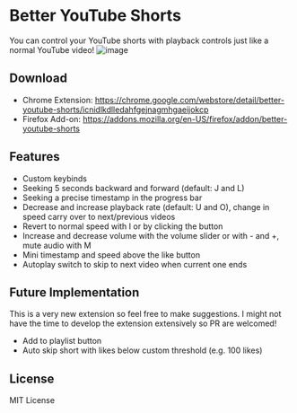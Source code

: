 # Better YouTube Shorts

You can control your YouTube shorts with playback controls just like a normal YouTube video!
![image](https://user-images.githubusercontent.com/80070435/219866071-c1f8417b-926a-4612-bb94-a1286c3b807c.png)

## Download

* Chrome Extension: https://chrome.google.com/webstore/detail/better-youtube-shorts/icnidlkdlledahfgejnagmhgaeijokcp
* Firefox Add-on: https://addons.mozilla.org/en-US/firefox/addon/better-youtube-shorts

## Features
* Custom keybinds
* Seeking 5 seconds backward and forward (default: J and L)
* Seeking a precise timestamp in the progress bar
* Decrease and increase playback rate (default: U and O), change in speed carry over to next/previous videos
* Revert to normal speed with I or by clicking the button
* Increase and decrease volume with the volume slider or with - and +, mute audio with M
* Mini timestamp and speed above the like button
* Autoplay switch to skip to next video when current one ends

## Future Implementation
This is a very new extension so feel free to make suggestions. I might not have the time to develop the extension extensively so PR are welcomed!

* Add to playlist button
* Auto skip short with likes below custom threshold (e.g. 100 likes)

## License

MIT License
